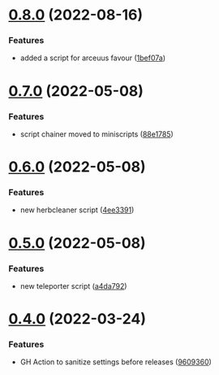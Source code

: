 # [0.8.0](https://github.com/Torwent/wasp-mini/compare/v0.7.0...v0.8.0) (2022-08-16)


### Features

* added a script for arceuus favour ([1bef07a](https://github.com/Torwent/wasp-mini/commit/1bef07acf5b29d6960278bd0c009088570e59afe))



# [0.7.0](https://github.com/Torwent/wasp-mini/compare/v0.6.0...v0.7.0) (2022-05-08)


### Features

* script chainer moved to miniscripts ([88e1785](https://github.com/Torwent/wasp-mini/commit/88e17859792218d46d4a79283155abb687975b02))



# [0.6.0](https://github.com/Torwent/wasp-mini/compare/v0.5.0...v0.6.0) (2022-05-08)


### Features

* new herbcleaner script ([4ee3391](https://github.com/Torwent/wasp-mini/commit/4ee339186db623794eef2837c6a44fa1b277ca1b))



# [0.5.0](https://github.com/Torwent/wasp-mini/compare/v0.4.0...v0.5.0) (2022-05-08)


### Features

* new teleporter script ([a4da792](https://github.com/Torwent/wasp-mini/commit/a4da792cd561cd58d075b95bd2c9bdd13d492532))



# [0.4.0](https://github.com/Torwent/wasp-mini/compare/v0.3.1...v0.4.0) (2022-03-24)


### Features

* GH Action to sanitize settings before releases ([9609360](https://github.com/Torwent/wasp-mini/commit/96093606a974926bd67c6db02da795477b164ad5))



